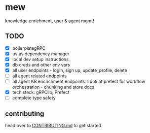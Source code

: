 # mew
knowledge enrichment, user &amp; agent mgmt!


## TODO
- [x] boilerplategRPC 
- [x] uv as dependency manager
- [x] local dev setup instructions
- [x] db creds and other env vars
- [x] all user endpoints - login, sign up, update_profile, delete
- [ ] all agent related endpoints
- [ ] all agent KB encrichment endpoints. Look at prefect for workflow orchestration - chunking and store docs
- [x] tech stack: gRPClib, Prefect
- [ ] complete type safety

## contributing
head over to [CONTRIBUTING.md](CONTRIBUTING.md) to get started

